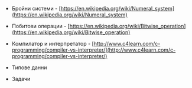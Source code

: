 * Бройни системи - [https://en.wikipedia.org/wiki/Numeral_system](https://en.wikipedia.org/wiki/Numeral_system)

* Побитови операции - [https://en.wikipedia.org/wiki/Bitwise_operation](https://en.wikipedia.org/wiki/Bitwise_operation)

* Компилатор и интерпретатор - [http://www.c4learn.com/c-programming/compiler-vs-interpreter/](http://www.c4learn.com/c-programming/compiler-vs-interpreter/)

* Типове данни

* Задачи
